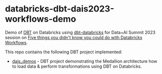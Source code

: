 # databricks-dbt-dais2023-workflows-demo

Demo of [DBT](https://www.getdbt.com/) on Databricks using [dbt-databricks](https://github.com/databricks/dbt-databricks) for Data+AI Summit 2023 session on [Five things you didn't know you could do with Databricks Workflows](https://www.databricks.com/dataaisummit/session/five-things-you-didnt-know-you-could-do-databricks-workflows/).

This repo contains the following DBT project implemented:

* [dais_demos](dais_demos/) - DBT project demonstrating the Medallion architecture how to load data & perform transformations using DBT on Databricks.